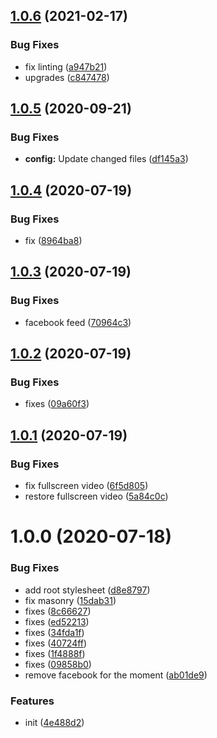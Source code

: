 ## [1.0.6](https://github.com/dword-design/wordpress-theme-sebastianlandwehr-music.de/compare/v1.0.5...v1.0.6) (2021-02-17)


### Bug Fixes

* fix linting ([a947b21](https://github.com/dword-design/wordpress-theme-sebastianlandwehr-music.de/commit/a947b2116b54e46f0cb7369998dac963abe428bf))
* upgrades ([c847478](https://github.com/dword-design/wordpress-theme-sebastianlandwehr-music.de/commit/c847478b7d9e985fcdc0f220d0adc6e7c3e5ff7f))

## [1.0.5](https://github.com/dword-design/wordpress-theme-sebastianlandwehr-music.de/compare/v1.0.4...v1.0.5) (2020-09-21)


### Bug Fixes

* **config:** Update changed files ([df145a3](https://github.com/dword-design/wordpress-theme-sebastianlandwehr-music.de/commit/df145a37d5c6d9443d5e5a37cff8d750a51b251a))

## [1.0.4](https://github.com/dword-design/wordpress-theme-sebastianlandwehr-music.de/compare/v1.0.3...v1.0.4) (2020-07-19)


### Bug Fixes

* fix ([8964ba8](https://github.com/dword-design/wordpress-theme-sebastianlandwehr-music.de/commit/8964ba84f6e6a33d91a16f10530475769c07776f))

## [1.0.3](https://github.com/dword-design/wordpress-theme-sebastianlandwehr-music.de/compare/v1.0.2...v1.0.3) (2020-07-19)


### Bug Fixes

* facebook feed ([70964c3](https://github.com/dword-design/wordpress-theme-sebastianlandwehr-music.de/commit/70964c389e848df26a0620ae6f1e6ec770388ddd))

## [1.0.2](https://github.com/dword-design/wordpress-theme-sebastianlandwehr-music.de/compare/v1.0.1...v1.0.2) (2020-07-19)


### Bug Fixes

* fixes ([09a60f3](https://github.com/dword-design/wordpress-theme-sebastianlandwehr-music.de/commit/09a60f3b1bd79468adb1ee52b41c0465b79334ff))

## [1.0.1](https://github.com/dword-design/wordpress-theme-sebastianlandwehr-music.de/compare/v1.0.0...v1.0.1) (2020-07-19)


### Bug Fixes

* fix fullscreen video ([6f5d805](https://github.com/dword-design/wordpress-theme-sebastianlandwehr-music.de/commit/6f5d805be12fea08dc47ecc8c4d144622343762c))
* restore fullscreen video ([5a84c0c](https://github.com/dword-design/wordpress-theme-sebastianlandwehr-music.de/commit/5a84c0ceeb21b34a50e27ce9ccfa81c205e2ca4d))

# 1.0.0 (2020-07-18)


### Bug Fixes

* add root stylesheet ([d8e8797](https://github.com/dword-design/wordpress-theme-sebastianlandwehr-music.de/commit/d8e8797e1bdee6a719d06cd991f5c742161f2935))
* fix masonry ([15dab31](https://github.com/dword-design/wordpress-theme-sebastianlandwehr-music.de/commit/15dab315b2cb514f9cefc568a09ff78132bbfec5))
* fixes ([8c66627](https://github.com/dword-design/wordpress-theme-sebastianlandwehr-music.de/commit/8c666274dc0f1cddc8ec12d9b14bbffb3e061886))
* fixes ([ed52213](https://github.com/dword-design/wordpress-theme-sebastianlandwehr-music.de/commit/ed52213bc89b78b3ccd44a603b4d7dfeeab4cbe3))
* fixes ([34fda1f](https://github.com/dword-design/wordpress-theme-sebastianlandwehr-music.de/commit/34fda1f14329fddc478eb077fdbb0a89136e8e8f))
* fixes ([40724ff](https://github.com/dword-design/wordpress-theme-sebastianlandwehr-music.de/commit/40724ffe77373f872254acbe4fc58bbeee5f9a82))
* fixes ([1f4888f](https://github.com/dword-design/wordpress-theme-sebastianlandwehr-music.de/commit/1f4888fb330eaf5d49407161cee6c8f90e28c2c0))
* fixes ([09858b0](https://github.com/dword-design/wordpress-theme-sebastianlandwehr-music.de/commit/09858b0869f19301a60e045d7e4391560c455759))
* remove facebook for the moment ([ab01de9](https://github.com/dword-design/wordpress-theme-sebastianlandwehr-music.de/commit/ab01de9d1dbad657dede3930a879f1f4d0a772da))


### Features

* init ([4e488d2](https://github.com/dword-design/wordpress-theme-sebastianlandwehr-music.de/commit/4e488d2f259d26f852a0d4563322a018f30c0ba0))
